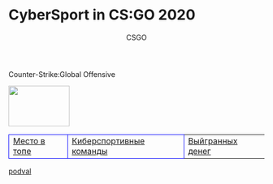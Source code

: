 <html>
    <title>csgo киберспорт</title>
    <body>
        <h1>CyberSport in CS:GO 2020</h1>
        <header>CSGO</header>
        <main>
            <p>Counter-Strike:Global Offensive</p>
            <a href="https://ru.wikipedia.org/wiki/Counter-Strike:_Global_Offensive"/><img src="http://i1.hdslb.com/bfs/archive/bc78fb2413d899dfbe8cb41edb74bf837d61a8d6.jpg" width="120" height="80"/>
    <table>
          <tr>
              <td style="border:1px solid blue">Место в топе</td>
              <td style="border:1px solid blue">Киберспортивные команды</td>
              <td>Выйгранных денег</td>
            </tr>
    </table>
    </main>
        <footer>podval</footer>
    </body>
</html>
